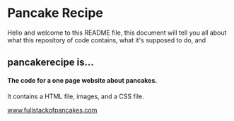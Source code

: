 # Pancake Recipe

Hello and welcome to this README file, this document will tell you all about what this repository of code contains, what it's supposed to do, and 

## pancakerecipe is...
#### The code for a one page website about pancakes.

It contains a HTML file, images, and a CSS file.

www.fullstackofpancakes.com
